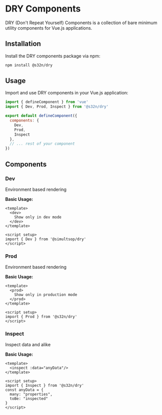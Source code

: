 # DRY Components

DRY (Don't Repeat Yourself) Components is a collection of bare minimum utility components for Vue.js applications.

## Installation

Install the DRY components package via npm:

```bash
npm install @s32n/dry
```

## Usage

Import and use DRY components in your Vue.js application:

```js
import { defineComponent } from 'vue'
import { Dev, Prod, Inspect } from '@s32n/dry'

export default defineComponent({
  components: {
    Dev,
    Prod,
    Inspect
  },
  // ... rest of your component
})
```

## Components

### Dev

Environment based rendering

**Basic Usage:**

```vue
<template>
  <dev>
    Show only in dev mode
  </dev>
</template>

<script setup>
import { Dev } from '@simultsop/dry'
</script>
```

### Prod

Environment based rendering

**Basic Usage:**

```vue
<template>
  <prod>
    Show only in production mode
  </prod>
</template>

<script setup>
import { Prod } from '@s32n/dry'
</script>
```

### Inspect

Inspect data and alike

**Basic Usage:**

```vue
<template>
  <inspect :data="anyData"/>
</template>

<script setup>
import { Inspect } from '@s32n/dry'
const anyData = {
  many: "properties",
  toBe: "inspected"
}
</script>
```
